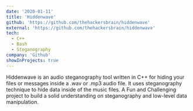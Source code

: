 ```yaml
---
date: '2020-01-11'
title: 'Hiddenwave'
github: 'https://github.com/thehackersbrain/hiddenwave'
external: 'https://github.com/thehackersbrain/hiddenwave'
tech:
  - C++
  - Bash
  - Steganography
company: 'Github'
showInProjects: true
---
```


Hiddenwave is an audio steganography tool written in C++ for hiding your files or messages inside a .wav or .mp3 audio file. It uses steganography technique to hide data inside of the music files. A Fun and Challenging project to build a solid understanding on steganography and low-level data manipulation.
